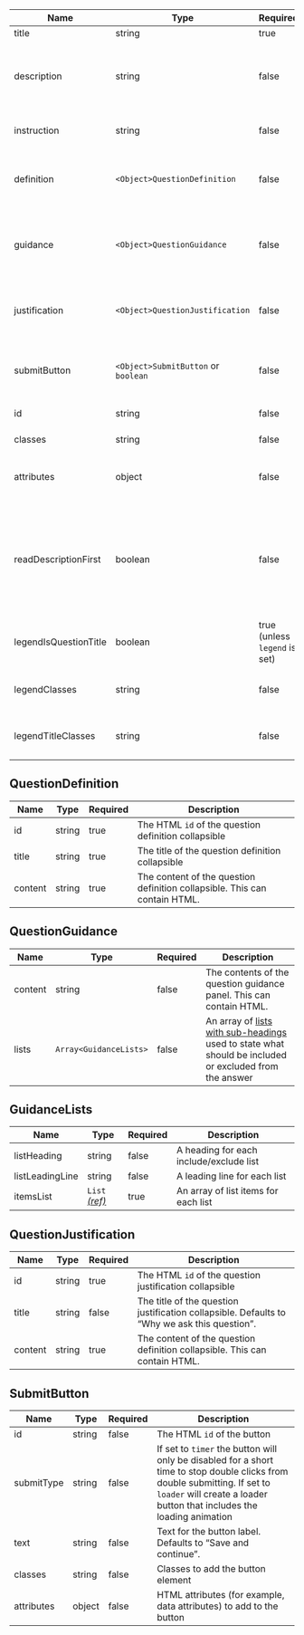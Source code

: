 | Name                  | Type                                | Required                      | Description                                                                                                                                                                                                              |
| --------------------- | ----------------------------------- | ----------------------------- | ------------------------------------------------------------------------------------------------------------------------------------------------------------------------------------------------------------------------ |
| title                 | string                              | true                          | The question heading                                                                                                                                                                                                     |
| description           | string                              | false                         | The question description to be used to provide added context to the question. This can contain HTML.                                                                                                                     |
| instruction           | string                              | false                         | An interviewer instruction. This can contain HTML.                                                                                                                                                                       |
| definition            | `<Object>QuestionDefinition`        | false                         | Settings for the [question definition](#questiondefinition) to be used to define a word or acronym that is in the question                                                                                               |
| guidance              | `<Object>QuestionGuidance`          | false                         | Settings for the [question guidance](#questionguidance) to be used to state what should be included or excluded from the answer                                                                                          |
| justification         | `<Object>QuestionJustification`     | false                         | Settings for the [question justification](#questionjustification) to be used to explain why a question is being asked                                                                                                    |
| submitButton          | `<Object>SubmitButton` or `boolean` | false                         | Settings for the [submit button](#submitbutton). If a value of `true` is provided, default attributes will be used.                                                                                                      |
| id                    | string                              | false                         | The HTML `id` for the component                                                                                                                                                                                          |
| classes               | string                              | false                         | Classes to add the component                                                                                                                                                                                             |
| attributes            | object                              | false                         | HTML attributes (for example, data attributes) to add to the component                                                                                                                                                   |
| readDescriptionFirst  | boolean                             | false                         | Set to “true” to make screen readers read out question description first. Used in the [relationships pattern](/patterns/relationships) where the description instructs the user to complete the sentence in the heading. |
| legendIsQuestionTitle | boolean                             | true (unless `legend` is set) | Creates an `h1` inside the `legend`. Use when there is only a single fieldset on the page                                                                                                                                |
| legendClasses         | string                              | false                         | Classes to apply to the HTML `legend` element when using `legendIsQuestionTitle`                                                                                                                                         |
| legendTitleClasses    | string                              | false                         | Classes to apply to the `h1` heading element when using `legendIsQuestionTitle`                                                                                                                                          |

## QuestionDefinition

| Name    | Type   | Required | Description                                                                |
| ------- | ------ | -------- | -------------------------------------------------------------------------- |
| id      | string | true     | The HTML `id` of the question definition collapsible                       |
| title   | string | true     | The title of the question definition collapsible                           |
| content | string | true     | The content of the question definition collapsible. This can contain HTML. |

## QuestionGuidance

| Name    | Type                   | Required | Description                                                                                                             |
| ------- | ---------------------- | -------- | ----------------------------------------------------------------------------------------------------------------------- |
| content | string                 | false    | The contents of the question guidance panel. This can contain HTML.                                                     |
| lists   | `Array<GuidanceLists>` | false    | An array of [lists with sub-headings](#guidancelists) used to state what should be included or excluded from the answer |

## GuidanceLists

| Name            | Type                                | Required | Description                             |
| --------------- | ----------------------------------- | -------- | --------------------------------------- |
| listHeading     | string                              | false    | A heading for each include/exclude list |
| listLeadingLine | string                              | false    | A leading line for each list            |
| itemsList       | `List` [_(ref)_](/components/lists) | true     | An array of list items for each list    |

## QuestionJustification

| Name    | Type   | Required | Description                                                                                  |
| ------- | ------ | -------- | -------------------------------------------------------------------------------------------- |
| id      | string | true     | The HTML `id` of the question justification collapsible                                      |
| title   | string | false    | The title of the question justification collapsible. Defaults to “Why we ask this question”. |
| content | string | true     | The content of the question definition collapsible. This can contain HTML.                   |

## SubmitButton

| Name       | Type   | Required | Description                                                                                                                                                                                          |
| ---------- | ------ | -------- | ---------------------------------------------------------------------------------------------------------------------------------------------------------------------------------------------------- |
| id         | string | false    | The HTML `id` of the button                                                                                                                                                                          |
| submitType | string | false    | If set to `timer` the button will only be disabled for a short time to stop double clicks from double submitting. If set to `loader` will create a loader button that includes the loading animation |
| text       | string | false    | Text for the button label. Defaults to “Save and continue”.                                                                                                                                          |
| classes    | string | false    | Classes to add the button element                                                                                                                                                                    |
| attributes | object | false    | HTML attributes (for example, data attributes) to add to the button                                                                                                                                  |
